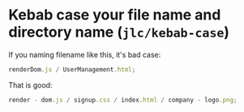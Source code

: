 # Kebab case your file name and directory name (`jlc/kebab-case`)

<!-- end auto-generated rule header -->

If you naming filename like this, it's bad case:

```js
renderDom.js / UserManagement.html;
```

That is good:

```js
render - dom.js / signup.css / index.html / company - logo.png;
```
